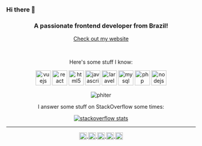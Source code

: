 ### Hi there 👋

<h3 align="center">A passionate frontend developer from Brazil!</h3>

<p align="center">
    <a href="https://phiter.dev">Check out my website</a>
</p>

<br>
<p align="center">Here's some stuff I know:</p>
<p align="center">
    <img src="assets/devicons/vue.svg"
        alt="vuejs"
        width="40"
        height="40"
    />
    <img src="assets/devicons/react-original-wordmark.svg"
         alt="react"
         width="40"
         height="40"
     />
    <img src="assets/devicons/html5-original-wordmark.svg"
        alt="html5"
        width="40"
        height="40"
    />
    <img src="assets/devicons/javascript-original.svg"
        alt="javascript"
        width="40"
        height="40"
    />
    <img src="assets/devicons/laravel-plain-wordmark.svg"
        alt="laravel"
        width="40"
        height="40"
    />
    <img src="assets/devicons/mysql-original-wordmark.svg"
        alt="mysql"
        width="40"
        height="40" />
    <img src="assets/devicons/php-original.svg"
        alt="php"
        width="40"
        height="40"
    />
    <img
        src="assets/devicons/nodejs-original-wordmark.svg"
        alt="nodejs"
        width="40"
        height="40"
    />
</p>
<p align="center">
    <img src="https://github-readme-stats.vercel.app/api?username=phiter&show_icons=true" alt="phiter" />
</p>
<p align="center">
    I answer some stuff on StackOverflow some times:
</p>
<p align="center">
    <a href="https://stackoverflow.com/users/4802649/phiter" target="_blank">
        <img src="https://stackoverflow.com/users/flair/4802649.png?theme=clean" alt="stackoverflow stats">
    </a>
</p>
<hr>
<p align="center">
    <a href="https://codepen.io/phiter" target="blank">
        <img
            align="center"
            src="https://cdn.jsdelivr.net/npm/simple-icons@3.0.1/icons/codepen.svg"
            alt="phiter"
            height="20"
            width="20"
        />
    </a>
    <a href="https://dev.to/phiter" target="blank">
        <img
            align="center"
            src="https://cdn.jsdelivr.net/npm/simple-icons@3.0.1/icons/dev-dot-to.svg"
            alt="phiter"
            height="20"
            width="20"
        />
    </a>
    <a href="https://twitter.com/phiterf" target="blank">
        <img
            align="center"
            src="https://cdn.jsdelivr.net/npm/simple-icons@3.0.1/icons/twitter.svg"
            alt="phiter"
            height="20"
            width="20"
        />
    </a>
    <a href="https://linkedin.com/in/phiter" target="blank">
        <img
            align="center"
            src="https://cdn.jsdelivr.net/npm/simple-icons@3.0.1/icons/linkedin.svg" 
            alt="phiter"
            height="20"
            width="20"
        >
    </a>
    <a href="https://stackoverflow.com/users/4802649/phiter" target="blank">
        <img
            align="center"
            src="https://cdn.jsdelivr.net/npm/simple-icons@3.0.1/icons/stackoverflow.svg" 
            alt="4802649"
            height="20"
            width="20"
        />
    </a>
</p>


<!--
**komysh/komysh** is a ✨ _special_ ✨ repository because its `README.md` (this file) appears on your GitHub profile.

Here are some ideas to get you started:

- 🔭 I’m currently working on ...
- 🌱 I’m currently learning ...
- 👯 I’m looking to collaborate on ...
- 🤔 I’m looking for help with ...
- 💬 Ask me about ...
- 📫 How to reach me: ...
- 😄 Pronouns: ...
- ⚡ Fun fact: ...
-->
